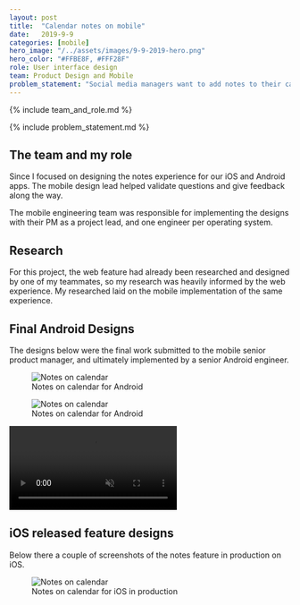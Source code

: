 ```yaml
---
layout: post
title:  "Calendar notes on mobile"
date:   2019-9-9
categories: [mobile]
hero_image: "/../assets/images/9-9-2019-hero.png"
hero_color: "#FFBE8F, #FFF28F"
role: User interface design
team: Product Design and Mobile
problem_statement: "Social media managers want to add notes to their calendar so they can create reminders and content to better organize their calendar work."
---
```


{% include team_and_role.md %}

{% include problem_statement.md %}

## The team and my role
Since I focused on designing the notes experience for our iOS and Android apps. The mobile design lead helped validate questions and give feedback along the way.

The mobile engineering team was responsible for implementing the designs with their PM as a project lead, and one engineer per operating system.

## Research
For this project, the web feature had already been researched and designed by one of my teammates, so my research was heavily informed by the web experience. My researched laid on the mobile implementation of the same experience.

## Final Android Designs
The designs below were the final work submitted to the mobile senior product manager, and ultimately implemented by a senior Android engineer.

<figure>
	<img src="{{ site.baseurl }}/assets/images/notes-on-calendar-1.png" title="Notes on calendar" />
	<figcaption class="media-caption center">Notes on calendar for Android</figcaption>
</figure>

<figure>
	<img src="{{ site.baseurl }}/assets/images/notes-on-calendar-2.png" title="Notes on calendar" />
	<figcaption class="media-caption center">Notes on calendar for Android</figcaption>
</figure>

<video muted controls preload src="../../../assets/images/notes-on-calendar-prototype.mp4"><source src="../../../assets/images/notes-on-calendar-prototype.mp4" type="video/mp4"></video>

## iOS released feature designs
Below there a couple of screenshots of the notes feature in production on iOS.

<figure>
	<img src="{{ site.baseurl }}/assets/images/notes-on-calendar-3.png" title="Notes on calendar" />
	<figcaption class="media-caption center">Notes on calendar for iOS in production</figcaption>
</figure>
